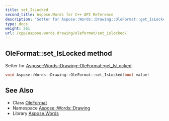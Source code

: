 ```yaml
---
title: set_IsLocked
second_title: Aspose.Words for C++ API Reference
description: 'Setter for Aspose::Words::Drawing::OleFormat::get_IsLocked.'
type: docs
weight: 261
url: /cpp/aspose.words.drawing/oleformat/set_islocked/
---
```

## OleFormat::set_IsLocked method


Setter for [Aspose::Words::Drawing::OleFormat::get_IsLocked](../get_islocked/).

```cpp
void Aspose::Words::Drawing::OleFormat::set_IsLocked(bool value)
```

## See Also

* Class [OleFormat](../)
* Namespace [Aspose::Words::Drawing](../../)
* Library [Aspose.Words](../../../)
